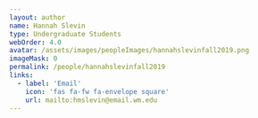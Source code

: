```yaml
---
layout: author
name: Hannah Slevin
type: Undergraduate Students
webOrder: 4.0
avatar: /assets/images/peopleImages/hannahslevinfall2019.png
imageMask: 0
permalink: /people/hannahslevinfall2019
links:
  - label: 'Email'
    icon: 'fas fa-fw fa-envelope square'
    url: mailto:hmslevin@email.wm.edu
---
```

